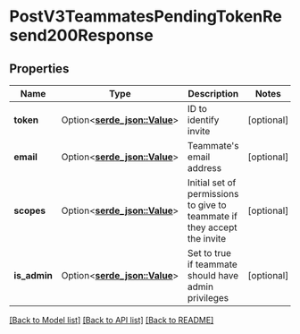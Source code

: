 # PostV3TeammatesPendingTokenResend200Response

## Properties

Name | Type | Description | Notes
------------ | ------------- | ------------- | -------------
**token** | Option<[**serde_json::Value**](.md)> | ID to identify invite | [optional]
**email** | Option<[**serde_json::Value**](.md)> | Teammate's email address | [optional]
**scopes** | Option<[**serde_json::Value**](.md)> | Initial set of permissions to give to teammate if they accept the invite | [optional]
**is_admin** | Option<[**serde_json::Value**](.md)> | Set to true if teammate should have admin privileges | [optional]

[[Back to Model list]](../README.md#documentation-for-models) [[Back to API list]](../README.md#documentation-for-api-endpoints) [[Back to README]](../README.md)


